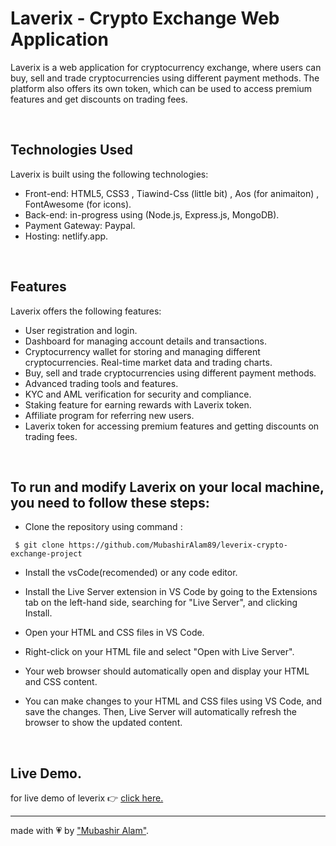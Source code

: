 # Laverix - Crypto Exchange Web Application

Laverix is a web application for cryptocurrency exchange, where users can buy, sell and trade cryptocurrencies using different payment methods. The platform also offers its own token, which can be used to access premium features and get discounts on trading fees.

<br>

## Technologies Used

Laverix is built using the following technologies:

- Front-end: HTML5, CSS3 , Tiawind-Css (little bit) , Aos (for animaiton) , FontAwesome (for icons).
- Back-end: in-progress using (Node.js, Express.js, MongoDB).
- Payment Gateway: Paypal.
- Hosting: netlify.app.

<br>

## Features

Laverix offers the following features:

- User registration and login.
- Dashboard for managing account details and transactions.
- Cryptocurrency wallet for storing and managing different cryptocurrencies.
  Real-time market data and trading charts.
- Buy, sell and trade cryptocurrencies using different payment methods.
- Advanced trading tools and features.
- KYC and AML verification for security and compliance.
- Staking feature for earning rewards with Laverix token.
- Affiliate program for referring new users.
- Laverix token for accessing premium features and getting discounts on trading fees.

<br>

## To run and modify Laverix on your local machine, you need to follow these steps:

- Clone the repository using command :

```
 $ git clone https://github.com/MubashirAlam89/leverix-crypto-exchange-project
```

- Install the vsCode(recomended) or any code editor.
- Install the Live Server extension in VS Code by going to the Extensions tab on the left-hand side, searching for "Live Server", and clicking Install.

- Open your HTML and CSS files in VS Code.

- Right-click on your HTML file and select "Open with Live Server".

- Your web browser should automatically open and display your HTML and CSS content.

- You can make changes to your HTML and CSS files using VS Code, and save the changes. Then, Live Server will automatically refresh the browser to show the updated content.

<br>

## Live Demo.

for live demo of leverix &#128073; <a href="https://leverix-project.netlify.app">click here.</a>

<hr>
made with &#128151; by <a href="https://www.mubashiralam.com">"Mubashir Alam"</a>.
